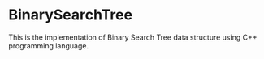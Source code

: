 # BinarySearchTree
This is the implementation of Binary Search Tree data structure using C++ programming language.
